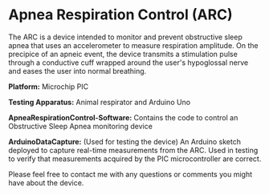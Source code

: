 # Apnea Respiration Control (ARC)
The ARC is a device intended to monitor and prevent obstructive sleep apnea that uses an accelerometer to measure respiration amplitude. On the precipice of an apneic event, the device transmits a stimulation pulse through a conductive cuff wrapped around the user's hypoglossal nerve and eases the user into normal breathing.

**Platform:** Microchip PIC

**Testing Apparatus:** Animal respirator and Arduino Uno

**ApneaRespirationControl-Software:** Contains the code to control an Obstructive Sleep Apnea monitoring device

**ArduinoDataCapture:** (Used for testing the device) An Arduino sketch deployed to capture real-time measurements from the ARC. Used in testing to verify that measurements acquired by the PIC microcontroller are correct.

Please feel free to contact me with any questions or comments you might have about the device.
